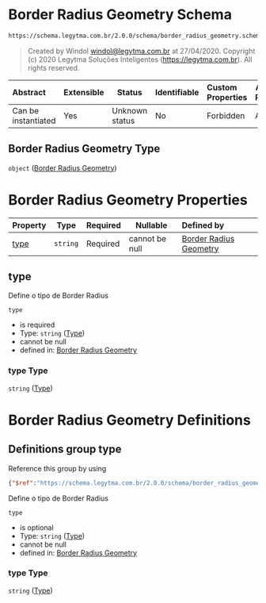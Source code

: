 # Border Radius Geometry Schema

```txt
https://schema.legytma.com.br/2.0.0/schema/border_radius_geometry.schema.json
```




> Created by Windol [windol@legytma.com.br](mailto:windol@legytma.com.br) at 27/04/2020.
> Copyright (c) 2020 Legytma Soluções Inteligentes (<https://legytma.com.br>). All rights reserved.
>

| Abstract            | Extensible | Status         | Identifiable | Custom Properties | Additional Properties | Access Restrictions | Defined In                                                                                                |
| :------------------ | ---------- | -------------- | ------------ | :---------------- | --------------------- | ------------------- | --------------------------------------------------------------------------------------------------------- |
| Can be instantiated | Yes        | Unknown status | No           | Forbidden         | Allowed               | none                | [border_radius_geometry.schema.json](../schema/border_radius_geometry.schema.json) |

## Border Radius Geometry Type

`object` ([Border Radius Geometry](border_radius_geometry.md))

# Border Radius Geometry Properties

| Property      | Type     | Required | Nullable       | Defined by                                                                                                                                                                |
| :------------ | -------- | -------- | -------------- | :------------------------------------------------------------------------------------------------------------------------------------------------------------------------ |
| [type](#type) | `string` | Required | cannot be null | [Border Radius Geometry](border_radius_geometry-properties-type.md) |

## type

Define o tipo de Border Radius


`type`

-   is required
-   Type: `string` ([Type](border_radius_geometry-properties-type.md))
-   cannot be null
-   defined in: [Border Radius Geometry](border_radius_geometry-properties-type.md)

### type Type

`string` ([Type](border_radius_geometry-properties-type.md))

# Border Radius Geometry Definitions

## Definitions group type

Reference this group by using

```json
{"$ref":"https://schema.legytma.com.br/2.0.0/schema/border_radius_geometry.schema.json#/definitions/type"}
```

Define o tipo de Border Radius


`type`

-   is optional
-   Type: `string` ([Type](border_radius_geometry-definitions-type.md))
-   cannot be null
-   defined in: [Border Radius Geometry](border_radius_geometry-definitions-type.md)

### type Type

`string` ([Type](border_radius_geometry-definitions-type.md))
